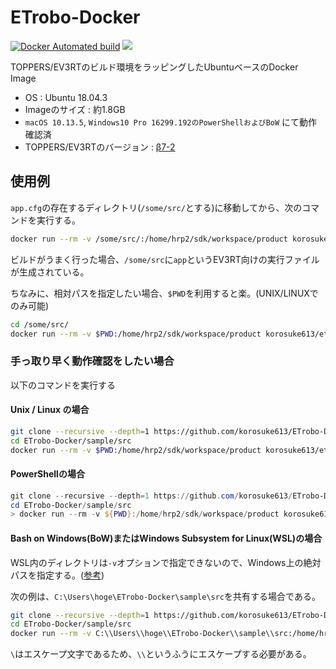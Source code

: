# ETrobo-Docker

[![Docker Automated build](https://img.shields.io/docker/automated/korosuke613/etrobo-docker.svg?style=flat-square)](https://hub.docker.com/r/korosuke613/etrobo-docker/)
[![](https://images.microbadger.com/badges/image/korosuke613/etrobo-docker.svg)](https://microbadger.com/images/korosuke613/etrobo-docker "Get your own image badge on microbadger.com")

TOPPERS/EV3RTのビルド環境をラッピングしたUbuntuベースのDocker Image

* OS : Ubuntu 18.04.3
* Imageのサイズ : 約1.8GB
* `macOS 10.13.5`, `Windows10 Pro 16299.192のPowerShellおよびBoW` にて動作確認済
* TOPPERS/EV3RTのバージョン : [β7-2](http://dev.toppers.jp/trac_user/ev3pf/wiki/Download)

## 使用例

`app.cfg`の存在するディレクトリ(`/some/src/`とする)に移動してから、次のコマンドを実行する。

```bash
docker run --rm -v /some/src/:/home/hrp2/sdk/workspace/product korosuke613/etrobo-docker
```

ビルドがうまく行った場合、`/some/src`に`app`というEV3RT向けの実行ファイルが生成されている。

ちなみに、相対パスを指定したい場合、`$PWD`を利用すると楽。(UNIX/LINUXでのみ可能)

```bash
cd /some/src/
docker run --rm -v $PWD:/home/hrp2/sdk/workspace/product korosuke613/etrobo-docker
```

### 手っ取り早く動作確認をしたい場合

以下のコマンドを実行する

#### Unix / Linux の場合

```bash
git clone --recursive --depth=1 https://github.com/korosuke613/ETrobo-Docker.git
cd ETrobo-Docker/sample/src
docker run --rm -v $PWD:/home/hrp2/sdk/workspace/product korosuke613/etrobo-docker
```

#### PowerShellの場合

```PowerShell
git clone --recursive --depth=1 https://github.com/korosuke613/ETrobo-Docker.git
cd ETrobo-Docker/sample/src
> docker run --rm -v ${PWD}:/home/hrp2/sdk/workspace/product korosuke613/etrobo-docker
```

#### Bash on Windows(BoW)またはWindows Subsystem for Linux(WSL)の場合

WSL内のディレクトリは`-v`オプションで指定できないので、Windows上の絶対パスを指定する。([参考](https://qiita.com/gentaro/items/7dec88e663f59b472de6 "Docker for WindowsをWSLから使う時のVolumeの扱い方"))

次の例は、`C:\Users\hoge\ETrobo-Docker\sample\src`を共有する場合である。

```bash
git clone --recursive --depth=1 https://github.com/korosuke613/ETrobo-Docker.git
cd ETrobo-Docker/sample/src
docker run --rm -v C:\\Users\\hoge\\ETrobo-Docker\\sample\\src:/home/hrp2/sdk/workspace/product korosuke613/etrobo-docker
```

`\`はエスケープ文字であるため、`\\`というふうにエスケープする必要がある。
